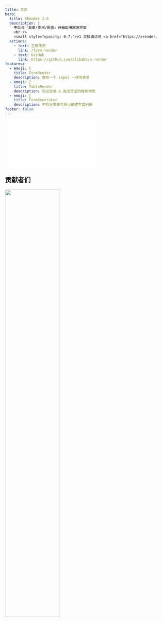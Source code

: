 ```yaml
---
title: 首页
hero:
  title: XRender 2.0
  description: |
    中后台「表单/表格/图表」开箱即用解决方案
    <br />
    <small style="opacity: 0.7;">v1 文档请访问 <a href="https://xrender.fun/" style="color: #1677ff;">https://xrender.fun</a></small>
  actions:
    - text: 立即使用
      link: /form-render
    - text: GitHub
      link: https://github.com/alibaba/x-render
features:
  - emoji: 🚀
    title: FormRender
    description: 像写一个 input 一样写表单
  - emoji: 🎨
    title: TableRender
    description: 协议生成 & 高度灵活的搜索列表
  - emoji: 💎
    title: FormGenerator
    description: 中后台表单可视化搭建生成利器
footer: false
---
```


<embed src="../README.md#L33-L163"></embed>

## 贡献者们

<a href="https://github.com/alibaba/x-render/graphs/contributors">
  <img style="width: 60%" src="https://contrib.rocks/image?repo=alibaba/form-render" />
</a>
